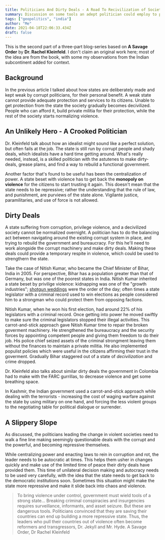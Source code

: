 ```yaml
---
title: Politicians And Dirty Deals - A Road To Recivilization of Society (Part-2)
summary: Discussion on some tools an adept politician could employ to pull a state back from violence.
tags: ["geopolitics", "india"]
author: "Me"
date: 2021-04-18T22:06:33.434Z
draft: false
---
```


This is the second part of a three-part blog-series based on **A Savage Order** by **Dr. Rachel Kleinfeld**. I don't claim an original work here; most of the idea are from the book, with some my observations from the Indian subcontinent added for context.

## Background

In the previous article I talked about how states are deliberately made and kept weak by corrupt politicians, for their personal benefit. A weak state cannot provide adequate protection and services to its citizens. Unable to get protection from the state the society gradually becomes decivilized. People who can afford it, build private militia for their protection, while the rest of the society starts normalizing violence.

## An Unlikely Hero - A Crooked Politician

Dr. Kleinfeld talk about how an idealist might sound like a perfect solution, but often fails at the job. The state is still run by corrupt people and shady deals, which idealists have a hard time getting around. What's really needed, instead, is a skilled politician with the astutenes to make dirty-deals, grease plams, and find a way to rebuild a functional government.

Another factor that's found to be useful has been the centralization of power. A state beset with violence has to get back the **monopoly on violence** for the citizens to start trusting it again. This doesn't mean that the state needs to be repressive; rather the understanding that the rule of law, and punishment, are purviews of the state alone. Vigilante justice, paramilitaries, and use of force is not allowed.

## Dirty Deals

A state suffering from corruption, privilege violence, and a decivilized society cannot be normalized overnight. A politician has to do the balancing act between navigating around the existing corrupt system in place, and trying to rebuild the government and bureaucracy. For this he'll need to work alongside the corrupt machinery and make dirty deals. Making these deals could provide a temporary respite in violence, which could be used to strengthern the state.

Take the case of Nitish Kumar, who became the Chief Minister of Bihar, India in 2005. For perspective, Bihar has a population greater than that of Germany, but was one of the poorest states in India. Nitish Kumar inherited a state beset by privilige violence: kidnapping was one of the "growth industries"; [shotgun weddings](https://www.indiatoday.in/india/story/shotgun-weddings-go-unabated-in-bihar-1559348-2019-07-01) were the order of the day; often times a state legislator with a criminal record used to win elections as people considered him to a strongman who could protect them from opposing factions.

Nitish Kumar, when he won his first election, had around 22% of his legislators with a criminal record. Once getting into power he moved swiftly to make sure the criminal legislators stopped their illegal activities. This carrot-and-stick approach gave Nitish Kumar time to repair the broken goverment machinery. He strengthened the bureaucracy and the security forces by appointing competent people and giving them freedom to do their job. His police chief seized assets of the criminal strongment leaving them without the finances to maintain a private militia. He also implemented populist policies which were useful in the citizens affirming their trust in the goverment. Gradually Bihar staggered out of a state of _decivilization_ and crime dropped.

Dr. Kleinfeld also talks about similar dirty deals the government in Colombia had to make with the FARC gurrillas, to decrease violence and get some breathing space.

In Kashmir, the Indian government used a carrot-and-stick approach while dealing with the terrorists - increasing the cost of waging warfare against the state by using military on one hand, and forcing the less violent groups to the negotiating table for political dialogue or surrender.

## A Slippery Slope

As discussed, the politicians leading the change in violent societies need to walk a fine line making seemingly questionable deals with the corrupt and the powerful, and becoming repressive themselves.

While centralizing power and enacting laws to rein in corruption and rot, the leader needs to be autocratic at times. This helps them usher in changes quickly and make use of the limited time of peace their dirty deals have provided them. This time of unilateral decision making and autocracy needs to be used very carefully, with the idea that the state needs to get back to the democratic institutions soon. Sometimes this situation might make the state more repressive and make it slide back into chaos and violence.

> To bring violence under control, government must wield tools of a strong state... Breaking criminal conspiracies and insurgencies requires surveillance, informants, and asset seizure. But these are dangerous tools. Politicians convinced that they are saving their countries can end up building a more repressive state. Thus, the leaders who pull their countries out of violence often become reformers and transgressors, Dr. Jekyll and Mr. Hyde. A Savage Order, Dr Rachel Kleinfeld
